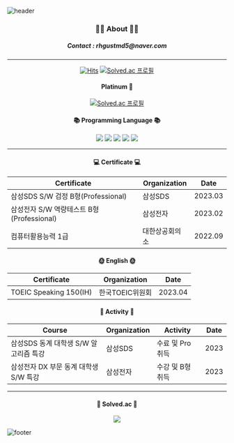 ![header](https://capsule-render.vercel.app/api?type=slice&color=5CD1E5&height=60&section=header&text=&fontSize=90)
<div align="center">
  
### 👨‍💻 About 👨‍💻
<h5> Contact : rhgustmd5@naver.com </h5>
  
- - -
[![Hits](https://hits.seeyoufarm.com/api/count/incr/badge.svg?url=https%3A%2F%2Fgithub.com%2Fcciissoo%2F&count_bg=%2379C83D&title_bg=%23555555&icon=&icon_color=%23E7E7E7&title=hits&edge_flat=false)](https://hits.seeyoufarm.com)
[![Solved.ac
프로필](http://mazassumnida.wtf/api/mini/generate_badge?boj=rhgustmd123)](https://solved.ac/rhgustmd123)


<h4> Platinum 💚</h4>


[![Solved.ac
프로필](http://mazassumnida.wtf/api/v2/generate_badge?boj=rhgustmd123)](https://solved.ac/rhgustmd123)


<div align=center><h4>📚 Programming Language 📚</h4></div>

<div align=center> 
  <img src="https://img.shields.io/badge/Assembly-007AAC.svg?style=for-the-badge&logo=AssemblyScript&logoColor=white">
  <img src="https://img.shields.io/badge/c-E34F26.svg?style=for-the-badge&logo=c&logoColor=white">
  <img src="https://img.shields.io/badge/c++-F7DF1EC.svg?style=for-the-badge&logo=c%2B%2B&logoColor=white">
  <img src="https://img.shields.io/badge/java-F7DF1E?style=for-the-badge&logo=java&logoColor=white"> 
  <img src="https://img.shields.io/badge/python-3670A0?style=for-the-badge&logo=python&logoColor=ffdd54"> 
  <br>
</div>
  
- - -
<h4> 💻 Certificate 💻  </h4>
  
  Certificate | Organization | Date
  ---- | ---- | ----
  삼성SDS S/W 검정 B형(Professional) | 삼성SDS | 2023.03
  삼성전자 S/W 역량테스트 B형(Professional) | 삼성전자 | 2023.02
  컴퓨터활용능력 1급 | 대한상공회의소 | 2022.09

  <h4> 	🌞 English 	🌞  </h4>
  
  Certificate | Organization | Date
  ---- | ---- | ----
  TOEIC Speaking 150(IH) | 한국TOEIC위원회 | 2023.04
  
<h4> 🧩 Activity 🧩 </h4>
  
  Course | Organization | Activity | Date
  ---- | ---- | ---- | ----
  삼성SDS 동계 대학생 S/W 알고리즘 특강 | 삼성SDS | 수료 및 Pro 취득 | 2023
  삼성전자 DX 부문 동계 대학생 S/W 특강 | 삼성전자 | 수강 및 B형 취득 | 2023
- - -
  
<h4> 📕 Solved.ac 📕 </h4>
<img src="http://mazandi.herokuapp.com/api?handle=rhgustmd123&theme=dark"/>
</div>
</div>

![footer](https://capsule-render.vercel.app/api?type=slice&color=5CD1E5&height=60&section=footer&text=&fontSize=90)
<div align="center">
